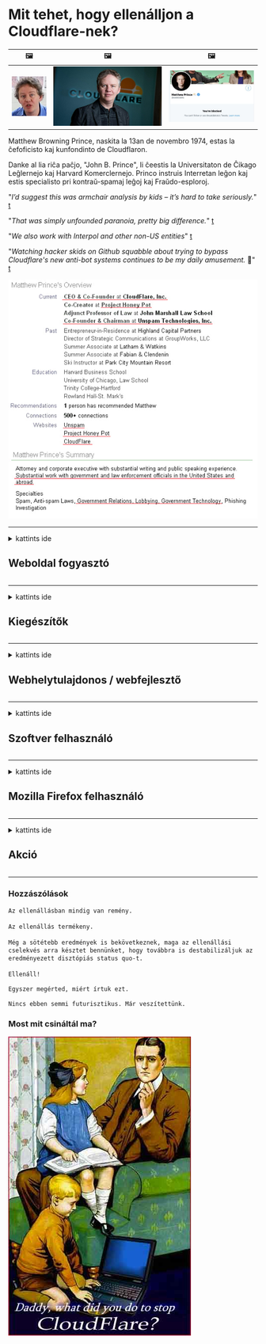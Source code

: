 # Mit tehet, hogy ellenálljon a Cloudflare-nek?

| 🖼 | 🖼 | 🖼 |
| --- | --- | --- |
| ![](../image/matthew_prince_teen.jpg) | ![](../image/matthew_prince.jpg) | ![](../image/blockedbymatthewprince.jpg) |


Matthew Browning Prince, naskita la 13an de novembro 1974, estas la ĉefoficisto kaj kunfondinto de Cloudflaron.

Danke al lia riĉa paĉjo, "John B. Prince", li ĉeestis la Universitaton de Ĉikago Leĝlernejo kaj Harvard Komerclernejo.
Princo instruis Interretan leĝon kaj estis specialisto pri kontraŭ-spamaj leĝoj kaj Fraŭdo-esploroj.


"*I’d suggest this was armchair analysis by kids – it’s hard to take seriously.*" [t](https://www.theguardian.com/technology/2015/nov/19/cloudflare-accused-by-anonymous-helping-isis)

"*That was simply unfounded paranoia, pretty big difference.*"  [t](https://twitter.com/xxdesmus/status/992757936123359233)

"*We also work with Interpol and other non-US entities*" [t](https://twitter.com/eastdakota/status/1203028504184360960)

"*Watching hacker skids on Github squabble about trying to bypass Cloudflare's new anti-bot systems continues to be my daily amusement.* 🍿" [t](https://twitter.com/eastdakota/status/1273277839102656515)


![](../image/whoismp.jpg)

---


<details>
<summary>kattints ide

## Weboldal fogyasztó
</summary>


- Ha a neked tetsző webhely Cloudflare-t használ, mondd meg nekik, hogy ne használják a Cloudflare-t.
  - A közösségi médiában, például a Facebookon, a Redditben, a Twitterben vagy a Mastodonban nyafogás semmi különbséget nem jelent. [A műveletek hangosabbak, mint a hashtagek.](https://twitter.com/phyzonloop/status/1274132092490862594)
  - Próbáljon meg kapcsolatba lépni a webhely tulajdonosával, ha hasznossá akarja tenni magát.

[Cloudflare mondta](https://github.com/Eloston/ungoogled-chromium/issues/783):
```
Javasoljuk, hogy forduljon a rendszergazdákhoz azokkal a szolgáltatásokkal vagy webhelyekkel kapcsolatban, amelyekkel problémába ütközik, és ossza meg tapasztalatait.
```

[Ha nem kéri, akkor a webhely tulajdonosa soha nem tudja ezt a problémát.](../PEOPLE.md)

![](../image/liberapay.jpg)

[Sikeres példa](https://counterpartytalk.org/t/turn-off-cloudflare-on-counterparty-co-plz/164/5).<br>
Van egy problémád? [Emeld fel most a hangod.](https://github.com/maraoz/maraoz.github.io/issues/1) Az alábbi példa.

```
Ön csak a vállalati cenzúrát és a tömeges felügyeletet segíti.
http://crimeflare.eu.org
```

```
Az Ön weboldala a CloudFlare adatvédelmet sértő, saját fallal körülvett kertjében található.
http://crimeflare.eu.org
```

- Szánjon egy kis időt a webhely adatvédelmi irányelveinek elolvasására.
  - ha a webhely a Cloudflare mögött van, vagy a webhely a Cloudflare szolgáltatáshoz kapcsolódó szolgáltatásokat használ.

Meg kell magyaráznia, mi a "Cloudflare", és engedélyt kell kérnie az adatok megosztására a Cloudflare-rel. Ennek elmulasztása a bizalom megsértését eredményezi, és a kérdéses weboldalt el kell kerülni.

[Itt található egy elfogadható adatvédelmi irányelv](https://archive.is/bDlTz) ("Subprocessors" > "Entity Name")

```
Elolvastam adatvédelmi irányelveit, és nem találom a Cloudflare szót.
Nem vagyok hajlandó megosztani veled az adatokat, ha továbbra is továbbítod az adataimat a Cloudflare-be.
http://crimeflare.eu.org
```

Ez egy példa az adatvédelmi irányelvekre, amelyek nem tartalmazzák a Cloudflare szót.
[Liberland Jobs](https://archive.is/daKIr) [privacy policy](https://docsend.com/view/feiwyte):

![](../image/cfwontobey.jpg)

A Cloudflare saját adatvédelmi irányelvekkel rendelkezik.
[A Cloudflare szereti a doxing embereket.](https://www.reddit.com/r/GamerGhazi/comments/2s64fe/be_wary_reporting_to_cloudflare/)

Ez egy jó példa a weboldal regisztrációs űrlapjára.
AFAIK, nulla weboldal ezt teszi. Bízni fog bennük?

```
A „Regisztráció az XYZ-re” gombra kattintva elfogadja szolgáltatási feltételeinket és adatvédelmi nyilatkozatunkat.
Ön vállalja továbbá, hogy megosztja adatait a Cloudflare szolgáltatással, és elfogadja a cloudflare adatvédelmi nyilatkozatát is.
Ha a Cloudflare kiszivárogtatja adatait, vagy nem engedi, hogy csatlakozzon szervereinkhez, akkor ez nem a mi hibánk. [*]

[ Regisztrálj ] [ nem értek egyet ]
```
[*] [PEOPLE.md](../PEOPLE.md)


- Ne használja a szolgáltatásukat. Ne feledje, hogy a Cloudflare figyeli.
  - ["I'm in your TLS, sniffin' your passworz"](../image/iminurtls.jpg)

- Más webhely keresése. Vannak alternatívák és lehetőségek az interneten!

- Győzze meg barátait a napi Tor használatáról.
  - A névtelenség legyen a nyílt internet mércéje!
  - [Ne feledje, hogy a Tor projekt nem szereti ezt a projektet.](../HISTORY.md)

</details>

------

<details>
<summary>kattints ide

## Kiegészítők
</summary>

- Ha a böngészője Firefox, Tor Browser vagy Ungoogled Chromium, használja az alábbi kiegészítők egyikét.
  - Ha további új kiegészítőt szeretne hozzáadni, először kérdezze meg.


| Név | Fejlesztő | Támogatás | Blokkolhat | Értesíteni tud | Chrome |
| -------- | -------- | -------- | -------- | -------- | -------- |
| [Bloku Cloudflaron MITM-Atakon](../subfiles/addon/bcma.md) | #Addon | [ ? ](http://crimeflare.eu.org/) | **Igen**     | **Igen**     |  **Igen** |
| [Ĉu ligoj estas vundeblaj al MITM-atako?](../subfiles/addon/ismm.md) | #Addon | [ ? ](http://crimeflare.eu.org/) | Nem     | **Igen**     |  **Igen** |
| [Ĉu ĉi tiuj ligoj blokos Tor-uzanton?](../subfiles/addon/isat.md) | #Addon | [ ? ](http://crimeflare.eu.org/) | Nem     | **Igen**     |  **Igen** |
| [Block Cloudflare MITM Attack](https://trac.torproject.org/projects/tor/attachment/ticket/24351/block_cloudflare_mitm_attack-1.0.14.1-an%2Bfx.xpi)<br>[**DELETED BY TOR PROJECT**](../HISTORY.md) | nullius | [ ? ](../tool/block_cloudflare_mitm_fx), [Link](http://crimeflare.eu.org/) | **Igen**     | **Igen**     |  Nem |
| [TPRB](http://sw.nnpaefp7pkadbxxkhz2agtbv2a4g5sgo2fbmv3i7czaua354334uqqad.onion/) | Sw | [ ? ](http://sw.nnpaefp7pkadbxxkhz2agtbv2a4g5sgo2fbmv3i7czaua354334uqqad.onion/) | **Igen**     | **Igen**     |  Nem |
| [Detect Cloudflare](https://addons.mozilla.org/en-US/firefox/addon/detect-cloudflare/) | Frank Otto | [ ? ](https://github.com/traktofon/cf-detect) | Nem     | **Igen**     |  Nem |
| [True Sight](https://addons.mozilla.org/en-US/firefox/addon/detect-cloudflare-plus/) | claustromaniac | [ ? ](https://github.com/claustromaniac/detect-cloudflare-plus) | Nem     | **Igen**     |  Nem |
| [Which Cloudflare datacenter am I visiting?](https://addons.mozilla.org/en-US/firefox/addon/cf-pop/) | 依云 | [ ? ](https://github.com/lilydjwg/cf-pop) | Nem     | **Igen**     |  Nem |


- A "Decentraleyes" leállíthatja a kapcsolatot a "CDNJS (Cloudflare)" -vel.
  - Megakadályozza, hogy sok kérés eljusson a hálózatokhoz, és a helyi fájlokat szolgálja, hogy megakadályozzák a webhelyek feltörését.
  - A fejlesztő válaszolt: "[very concerning indeed](https://github.com/Synzvato/decentraleyes/issues/236#issuecomment-352049501)", "[widespread usage severely centralizes the web](https://github.com/Synzvato/decentraleyes/issues/251#issuecomment-366752049)"

- [A Cloudflare tanúsítványt eltávolíthatja vagy bizalmatlanságot is kiadhat a tanúsító hatóságtól (CA).](https://www.ssl.com/how-to/remove-root-certificate-firefox/)

</details>

------

<details>
<summary>kattints ide

## Webhelytulajdonos / webfejlesztő
</summary>


![](../image/word_cloudflarefree.jpg)

- Ne használja a Cloudflare megoldást, Period.
  - Ennél jobban is lehet, igaz? [A Cloudflare-előfizetéseket, terveket, domaineket vagy fiókokat a következőképpen távolíthatja el.](https://support.cloudflare.com/hc/en-us/articles/200167776-Removing-subscriptions-plans-domains-or-accounts)

| 🖼 | 🖼 |
| --- | --- |
| ![](../image/htmlalertcloudflare.jpg) | ![](../image/htmlalertcloudflare2.jpg) |

- Szeretne több ügyfelet? Tudod mit kell tenned. A tipp a vonal fölött van.
  - [Helló, azt írta, hogy "Komolyan vesszük a magánéletét", de a "403-as hiba tiltott névtelen proxy nem engedélyezett" üzenetet kaptam.](https://it.slashdot.org/story/19/02/19/0033255/stop-saying-we-take-your-privacy-and-security-seriously) Miért blokkolja a Tor vagy a VPN-t? És miért blokkolja az ideiglenes e-maileket?

![](../image/anonexist.jpg)

- A Cloudflare használata növeli a kiesés esélyét. A látogatók nem férhetnek hozzá az Ön webhelyéhez, ha a szerver nem működik, vagy a Cloudflare nem működik.
  - [Tényleg azt hitted, hogy a Cloudflare soha nem megy le?](https://www.ibtimes.com/cloudflare-down-not-working-sites-producing-504-gateway-timeout-errors-2618008) [Another](https://twitter.com/Jedduff/status/1097875615997399040) [sample](https://twitter.com/search?f=tweets&vertical=default&q=Cloudflare%20is%20having%20problems). [Need more](../PEOPLE.md)?

![](../image/cloudflareinternalerror.jpg)

- A Cloudflare használata az "API-szolgáltatás", a "szoftverfrissítési szerver" vagy az "RSS-hírcsatorna" proxyként árt az ügyfelének. Egy ügyfél felhívott téged, és azt mondta: "Nem használhatom tovább az API-t", és fogalmad sincs, mi folyik itt. A Cloudflare némán blokkolja az ügyfelet. Szerinted rendben van?
  - Számos RSS-olvasó kliens és RSS-olvasó online szolgáltatás létezik. Miért tesz közzé RSS-hírcsatornát, ha nem engedi meg az embereknek, hogy előfizetjenek?

![](../image/rssfeedovercf.jpg)

- Szüksége van HTTPS tanúsítványra? Használja a "Let's Encrypt" -t, vagy csak vásárolja meg a CA cégtől.

- Szüksége van DNS szerverre? Nem tudja beállítani a saját szerverét? Mi lenne velük: [Hurricane Electric Free DNS](https://dns.he.net/), [Dyn.com](https://dyn.com/dns/), [1984 Hosting](https://www.1984hosting.com/), [Afraid.Org (Az adminisztrátor törölje a fiókját, ha a TOR-t használja)](https://freedns.afraid.org/)
  - [Alternativoj al DNS](../subfiles/alternative/domaindns.md)

- Tárhelyszolgáltatást keres? Csak ingyen? Mi lenne velük: [Onion Service](http://vww6ybal4bd7szmgncyruucpgfkqahzddi37ktceo3ah7ngmcopnpyyd.onion/en/security/network-security/tor/onionservices-best-practices), [Free Web Hosting Area](https://freewha.com/), [Autistici/Inventati Web Site Hosting](https://www.autinv5q6en4gpf4.onion/services/website), [Github Pages](https://pages.github.com/), [Surge](https://surge.sh/)
  - [A Cloudflare alternatívái](../subfiles/alternative/cloudflare.md)

- A "cloudflare-ipfs.com" címet használja? [Tudja, hogy a Cloudflare IPFS rossz?](../PEOPLE.md)

- Telepítse a szerverre az internetes alkalmazás tűzfalát, például az OWASP-t és a Fail2Ban-t, és konfigurálja megfelelően.
  - A Tor blokkolása nem megoldás. Ne büntessen mindenkit csak a rossz rossz felhasználókért.

- Átirányítsa vagy blokkolja a „Cloudflare Warp” felhasználók hozzáférését az Ön webhelyéhez. És adjon okot, ha teheti.

> IP lista: "[A Cloudflare jelenlegi IP-tartományai](cloudflare_inc/)"

> A: Csak blokkolja őket

```
server {
...
deny 173.245.48.0/20;
deny 103.21.244.0/22;
deny 103.22.200.0/22;
deny 103.31.4.0/22;
deny 141.101.64.0/18;
deny 108.162.192.0/18;
deny 190.93.240.0/20;
deny 188.114.96.0/20;
deny 197.234.240.0/22;
deny 198.41.128.0/17;
deny 162.158.0.0/15;
deny 104.16.0.0/12;
deny 172.64.0.0/13;
deny 131.0.72.0/22;
deny 2400:cb00::/32;
deny 2606:4700::/32;
deny 2803:f800::/32;
deny 2405:b500::/32;
deny 2405:8100::/32;
deny 2a06:98c0::/29;
deny 2c0f:f248::/32;
...
}
```

> B: Átirányítás a figyelmeztető oldalra

```
http {
...
geo $iscf {
default 0;
173.245.48.0/20 1;
103.21.244.0/22 1;
103.22.200.0/22 1;
103.31.4.0/22 1;
141.101.64.0/18 1;
108.162.192.0/18 1;
190.93.240.0/20 1;
188.114.96.0/20 1;
197.234.240.0/22 1;
198.41.128.0/17 1;
162.158.0.0/15 1;
104.16.0.0/12 1;
172.64.0.0/13 1;
131.0.72.0/22 1;
2400:cb00::/32 1;
2606:4700::/32 1;
2803:f800::/32 1;
2405:b500::/32 1;
2405:8100::/32 1;
2a06:98c0::/29 1;
2c0f:f248::/32 1;
}
...
}

server {
...
if ($iscf) {rewrite ^ https://example.com/cfwsorry.php;}
...
}

<?php
header('HTTP/1.1 406 Not Acceptable');
echo <<<CLOUDFLARED
Thank you for visiting ourwebsite.com!<br />
We are sorry, but we can't serve you because your connection is being intercepted by Cloudflare.<br />
Please read http://crimeflare.eu.org for more information.<br />
CLOUDFLARED;
die();
```

- Állítsa be a Tor Onion Service vagy az I2P insite szolgáltatást, ha hisz a szabadságban és örömmel fogadja a névtelen felhasználókat.

- Kérjen tanácsot más Clearnet / Tor kettős weboldal-üzemeltetőktől, és szerezzen névtelen barátokat!

</details>

------

<details>
<summary>kattints ide

## Szoftver felhasználó
</summary>


- A Discord a CloudFlare szoftvert használja. Alternatívák? Ajánljuk [**Briar** (Android)](https://f-droid.org/en/packages/org.briarproject.briar.android/), [Ricochet (PC)](https://ricochet.im/), [Tox + Tor (Android/PC)](https://tox.chat/download.html)
  - A Briar tartalmazza a Tor démonot, így nem kell telepítenie az Orbot-ot.
  - A Qwtch fejlesztők, az Open Privacy törölte a stop_cloudflare projektet git szolgáltatásukból, külön értesítés nélkül.

- Ha Debian GNU / Linux rendszert vagy bármilyen származékot használ, iratkozzon fel: [bug #831835](https://bugs.debian.org/cgi-bin/bugreport.cgi?bug=831835). És ha teheti, segítsen a javítás ellenőrzésében, és segítsen a karbantartónak megfelelő következtetésre jutni abban, hogy el kell-e fogadni.

- Mindig ajánlja ezeket a böngészőket.

| Név | Fejlesztő | Támogatás | Megjegyzés |
| -------- | -------- | -------- | -------- |
| [Ungoogled-Chromium](https://ungoogled-software.github.io/ungoogled-chromium-binaries/) | Eloston | [ ? ](https://github.com/Eloston/ungoogled-chromium) | PC (Win, Mac, Linux)  _!Tor_ |
| [Bromite](https://www.bromite.org/fdroid) | Bromite | [ ? ](https://github.com/bromite/bromite/issues) | Android  _!Tor_ |
| [Tor Browser](https://www.torproject.org/download/) | Tor Project | [ ? ](https://support.torproject.org/) | PC (Win, Mac, Linux)  _Tor_|
| [Tor Browser Android](https://www.torproject.org/download/) | Tor Project | [ ? ](https://support.torproject.org/) | Android  _Tor_|
| [Onion Browser](https://itunes.apple.com/us/app/onion-browser/id519296448?mt=8) | Mike Tigas | [ ? ](https://github.com/OnionBrowser/OnionBrowser/issues) | Apple iOS  _Tor_|
| [GNU/Icecat](https://www.gnu.org/software/gnuzilla/) | GNU | [ ? ](https://www.gnu.org/software/gnuzilla/) | PC (Linux) |
| [IceCatMobile](https://f-droid.org/en/packages/org.gnu.icecat/) | GNU | [ ? ](https://lists.gnu.org/mailman/listinfo/bug-gnuzilla) | Android |
| [Iridium Browser](https://iridiumbrowser.de/about/) | Iridium | [ ? ](https://github.com/iridium-browser/iridium-browser/) | PC (Win, Mac, Linux, OpenBSD) |


Más szoftverek adatvédelme hiányos. Ez nem azt jelenti, hogy a Tor böngésző "tökéletes".
Az interneten és a technológián nincs 100% -ban biztonságos és 100% -ban privát.

- Nem akarja használni a Tor-ot? Bármely böngészőt használhat a Tor démonnal.
  - [Ne feledje, hogy a Tor projekt ezt nem szereti.](https://support.torproject.org/tbb/tbb-9/) Használja a Tor böngészőt, ha képes erre.
- [Hogyan kell használni a Chromiumot a Tor-val](../subfiles/chromium_tor.md)


Beszéljünk más szoftverek magánéletéről.

- [Ha valóban Firefoxot kell használnia, válassza a "Firefox ESR" lehetőséget.](https://www.mozilla.org/en-US/firefox/organizations/)
  - [Firefox - Spyware Watchdog](https://spyware.neocities.org/articles/firefox.html)
  - [A Firefox elutasítja a szólásszabadságot, betiltja a szólásszabadságot](https://web.archive.org/web/20200423010026/https://reclaimthenet.org/firefox-rejects-free-speech-bans-free-speech-commenting-plugin-dissenter-from-its-extensions-gallery/)
  - ["100+ visszhang. Úgy tűnik, mintha egy szoftvercégtől kérnénk, hogy ragaszkodjon ... a szoftver manapság túl sok."](https://old.reddit.com/r/firefox/comments/gutdiw/weve_got_work_to_do_the_mozilla_blog/fslbbb6/)
  - [Miért mutatja a Firefox a szponzorált linkeket az URL-sávomban?](https://www.reddit.com/r/firefox/comments/jybx2w/uh_why_is_firefox_showing_me_sponsored_links_in/)
  - [Mozilla - megtestesült ördög](https://digdeeper.neocities.org/ghost/mozilla.html)

- [Ne feledje, hogy a Mozilla a Cloudflare szolgáltatást használja.](https://www.robtex.com/dns-lookup/www.mozilla.org) [A Cloudflare DNS-szolgáltatását is használják a termékükön.](https://www.theregister.co.uk/2018/03/21/mozilla_testing_dns_encryption/)

- [A Mozilla hivatalosan elutasította ezt a jegyet.](https://bugzilla.mozilla.org/show_bug.cgi?id=1426618)

- [A Firefox Focus egy vicc.](https://github.com/mozilla-mobile/focus-android/issues/1743) [Megígérték, hogy kikapcsolják a telemetriát, de megváltoztatták.](https://github.com/mozilla-mobile/focus-android/issues/4210)

- [A PaleMoon / Basilisk fejlesztő szereti a Cloudflare-t.](https://github.com/mozilla-mobile/focus-android/issues/1743#issuecomment-345993097)
  - [A Pale Moon Archive Server 18 hónapig hackelt és terjesztett rosszindulatú programokat](https://www.reddit.com/r/privacytoolsIO/comments/cc808y/pale_moons_archive_server_hacked_and_spread/)
  - Utálja a Tor felhasználókat is - "[Legyen ellenséges Tor iránt. Úgy gondolom, hogy a legtöbb webhelynek ellenségesnek kell lennie Torral szemben, figyelembe véve annak rendkívül magas visszaélési tényezőjét.](https://github.com/yacy/yacy_search_server/issues/314#issuecomment-565932097)"

- [A Waterfoxnak súlyos "otthoni telefonok" problémája van](https://spyware.neocities.org/articles/waterfox.html)

- [A Google Chrome egy kémprogram.](https://www.gnu.org/proprietary/malware-google.en.html)
  - [A Google profilozza az Ön tevékenységét.](https://spyware.neocities.org/articles/chrome.html)

- [Az SRWare Iron túl sok telefont tesz otthoni kapcsolatra.](https://spyware.neocities.org/articles/iron.html) A Google domainekhez is csatlakozik.

- [Brave Browser engedélyezőlistájú Facebook / Twitter nyomkövetők.](https://www.bleepingcomputer.com/news/security/facebook-twitter-trackers-whitelisted-by-brave-browser/)
  - [Itt további kérdések.](https://spyware.neocities.org/articles/brave.html)
  - [binance leányvállalat azonosítója](https://twitter.com/cryptonator1337/status/1269594587716374528)

- [A Microsoft Edge lehetővé teszi a Facebook számára, hogy Flash-kódot futtasson a felhasználók háta mögött.](https://www.zdnet.com/article/microsoft-edge-lets-facebook-run-flash-code-behind-users-backs/)

- [Vivaldi nem tartja tiszteletben a magánéletét.](https://spyware.neocities.org/articles/vivaldi.html)

- [Opera kémprogram-szint: Rendkívül magas](https://spyware.neocities.org/articles/opera.html)

- Apple iOS: [Egyáltalán nem szabad használni az iOS rendszert, főleg azért, mert az rosszindulatú program.](https://www.gnu.org/proprietary/malware-apple.html)

Ezért csak a fenti táblázatban ajánljuk. Semmi más.

</details>

------

<details>
<summary>kattints ide

## Mozilla Firefox felhasználó
</summary>


- A "Firefox Nightly" hibakeresési szintű információkat küld a Mozilla szervereire, letiltási módszer nélkül.
  - [A Mozilla szerverek felhőszakadást okoznak](https://www.digwebinterface.com/?hostnames=www.mozilla.org%0D%0Amozilla.cloudflare-dns.com&type=&ns=resolver&useresolver=8.8.4.4&nameservers=)

- Meg lehet tiltani a Firefox csatlakozását a Mozilla szerverekhez.
  - [A Mozilla irányelv-sablonok útmutatója](https://github.com/mozilla/policy-templates/blob/master/README.md)
  - Ne feledje, hogy ez a trükk leállhat a későbbi verzióban, mert a Mozilla szereti magát engedélyezőlistára tenni.
  - Használja a tűzfalat és a DNS-szűrőt a teljes blokkoláshoz.

"`/distribution/policies.json`"

>     "WebsiteFilter": {
> 		"Block": [
> 		"*://*.mozilla.com/*",
> 		"*://*.mozilla.net/*",
> 		"*://*.mozilla.org/*",
> 		"*://webcompat.com/*",
> 		"*://*.firefox.com/*",
> 		"*://*.thunderbird.net/*",
> 		"*://*.cloudflare.com/*"
> 		]
>     },


- ~~Jelentsen egy hibát a mozilla nyomkövetőjén, mondván, hogy ne használják a Cloudflare-t.~~ Hibabejelentés történt a bugzilláról. Sok ember felkereste aggodalmát, azonban a hibát az admin elrejtette 2018-ban.

- Letilthatja a DoH-t a Firefoxban.
  - [A Firefox alapértelmezett DNS-szolgáltatójának módosítása](../subfiles/change-firefox-dns.md)

![](../image/firefoxdns.jpg)

- [Ha nem ISP DNS-t szeretne használni, fontolja meg az OpenNIC Tier2 DNS szolgáltatás vagy bármely nem Cloudflare DNS szolgáltatás használatát.](https://wiki.opennic.org/start)
![](../image/opennic.jpg)
  - Blokkolja a Cloudflare-t DNS-sel. [Crimeflare DNS](../subfiles/service/publicdns.md)

- Használhatja a Tor-t DNS-feloldóként. [Ha Ön nem Tor szakértő, tegyen fel kérdést itt.](https://tor.stackexchange.com/)

> **Hogyan?**
> 1. Töltse le a Tor-t és telepítse a számítógépére.
> 2. Adja hozzá ezt a sort a "torrc" fájlhoz.
> DNSPort 127.0.0.1:53
> 3. Indítsa újra a Tor-t.
> 4. Állítsa a számítógép DNS-kiszolgálóját "127.0.0.1" értékre.

</details>

------

<details>
<summary>kattints ide

## Akció
</summary>


- Mondja el a maga körül másoknak a Cloudflare veszélyeit.

- [Segítsen javítani ezt az adattárat.](http://crimeflare.eu.org)
  - A felsorolások, az ellene szóló érvek és a részletek egyaránt.

- [Dokumentáljon és tegyen nyilvánossá, ahol a Cloudflare (és hasonló cégek) rosszul alakulnak, feltétlenül említse meg ezt a tárat, amikor ezt teszi](http://crimeflare.eu.org) :)

- Szerezzen alapértelmezés szerint több embert a Tor használatával, hogy megtapasztalhassák az internetet a világ különböző részeinek szemszögéből.

- Indítson csoportokat a közösségi médiában és az éttermen, elkötelezetten a világ felszabadítása iránt a Cloudflare elől.

- Adott esetben kapcsolja össze ezen adattár ezen csoportjait - ez lehet a hely a csoportos együttműködés koordinálására.

- [Indítson együttműködést, amely a Cloudflare nem vállalati alternatíváját kínálja.](../subfiles/alternative/cloudflare.md)

- Mondjon nekünk bármilyen alternatívát, amely legalább többrétegű védelmet nyújt a Cloudflare ellen.

- Ha Ön Cloudflare-ügyfél, állítsa be adatvédelmi beállításait, és várja meg, amíg megsértik őket.
  - [Ezután vonják be őket spamellenes / adatvédelmi sértés vád alá.](https://twitter.com/thexpaw/status/1108424723233419264)

- Ha Ön az Amerikai Egyesült Államokban tartózkodik, és a kérdéses webhely bank vagy könyvelő, akkor próbáljon jogi nyomást gyakorolni a Gramm – Leach – Bliley törvény vagy a fogyatékossággal élő amerikaiak törvénye alá, és jelentse vissza nekünk, mennyit ért el .

- Ha a webhely kormányzati oldal, próbáljon jogi nyomást gyakorolni az Egyesült Államok Alkotmányának 1. módosítása alá.

- Ha Ön uniós állampolgár, forduljon a webhelyhez személyes adatainak elküldéséhez az Általános Adatvédelmi Rendelet alapján. Ha nem hajlandók megadni az Ön adatait, az törvénysértő.

- Azok a vállalatok, amelyek azt állítják, hogy szolgáltatást kínálnak a weboldalukon, próbálják "hamis reklámként" jelenteni a fogyasztóvédelmi szervezeteknek és a BBB-nek. A Cloudflare webhelyeket a Cloudflare szerverek szolgálják ki.

- [Az ITU az amerikai kontextusban azt javasolja, hogy a Cloudflare kezd elég nagy lenni ahhoz, hogy a monopóliumellenes törvényeket rájuk vonhassák.](https://www.itu.int/en/ITU-T/Workshops-and-Seminars/20181218/Documents/Geoff_Huston_Presentation.pdf)

- Elképzelhető, hogy a GNU GPL 4-es verzió tartalmazhat olyan rendelkezést, amely megakadályozza a forráskód tárolását egy ilyen szolgáltatás mögött, megkövetelve minden GPLv4 és későbbi program esetében, hogy legalább a forráskód hozzáférhető legyen egy olyan adathordozón keresztül, amely nem tesz különbséget a Tor felhasználóival szemben.

- [Se vi uzas Mastodon bonvolu sekvi la konton Mitigator](../subfiles/service/altlink.md).

</details>

------

### Hozzászólások

```
Az ellenállásban mindig van remény.

Az ellenállás termékeny.

Még a sötétebb eredmények is bekövetkeznek, maga az ellenállási cselekvés arra késztet bennünket, hogy továbbra is destabilizáljuk az eredményezett disztópiás status quo-t.

Ellenáll!
```

```
Egyszer megérted, miért írtuk ezt.
```

```
Nincs ebben semmi futurisztikus. Már veszítettünk.
```

### Most mit csináltál ma?


![](../image/stopcf.jpg)
